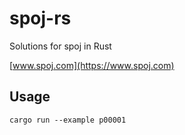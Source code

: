 # spoj-rs
Solutions for spoj in Rust

[www.spoj.com](https://www.spoj.com)

## Usage
```shell
cargo run --example p00001
```
